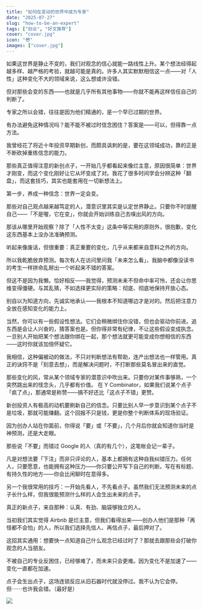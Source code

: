 ```yaml
---
title: "如何在变动的世界中成为专家"
date: "2025-07-27"
slug: "how-to-be-an-expert"
tags: ["创业", "好文推荐"]
cover: "cover.jpg"
icon: "😎"
images: ["cover.jpg"]
---
```

如果这世界是静止不变的，我们对观念的信心就能一路线性上升。某个想法经得起越多样、越严格的考验，就越可能是真的。许多人其实默默相信这一点——对「人性」这种变化不大的领域来说，这么想或许没错。



但对那些会变的东西——也就是几乎所有其他事物——你就不能再这样信任自己的判断了。



专家之所以会错，往往是因为他们精通的，是一个早已过期的世界。



有办法避免这种情况吗？能不能不被过时信念困住？答案是——可以，但得靠一点方法。



我曾经花了将近十年投资早期新创，而颇具讽刺的是，要在这领域成功，靠的正是不断砍掉重练信念的能力。



那些真正值得注意的新创点子，一开始几乎都看起来像烂主意，原因很简单：世界才刚变，而这个变化刚好让它从坏变成了对。我花了很多时间学会分辨这种「翻盘」，而这套技巧，其实也能套用在一切新想法上。



第一步，养成一种信念：世界一定会变。



那些对自己观点越来越笃定的人，潜意识里其实是认定世界静止。只要你不时提醒自己——「不是喔，它在变」，你就会开始训练自己去嗅出风的方向。



那该从哪里开始观察？除了「人性不太变」这条中等实用的原则外，很抱歉，变化这东西基本上没办法准确预测。



听起来像废话，但很重要：真正重要的变化，几乎从来都来自意料之外的方向。



所以我乾脆放弃预测。每次有人在访问里问我「未来怎么看」，我脑中都像没读书的考生一样拼命乱掰出一个听起来不错的答案。



但这不是因为我懒。恰好相反——我觉得，预测未来不但命中率可怜，还会让你思维变得僵硬。与其乱猜，不如选择更实际的策略：彻底、彻底地保持开放心态。



别自以为知道方向，先诚实地承认——我根本不知道哪边才是对的。然后把注意力全放在感知变化的能力上。



当然，你可以有一些假设性想法。它们会稍微绑住你没错，但也会驱动你前进。追东西是会让人兴奋的，猜答案也是。但你得非常有纪律，不让这些假设变成执念。
一旦别人开始把某个想法跟你绑在一起，那个想法就更可能变成你想相信的东西——这时你就该加倍怀疑它。



我相信，这种偏被动的做法，不只对判断想法有帮助，连产出想法也一样管用。真正的诀窍不是「刻意去想」，而是解决问题时，不打断那些莫名冒出来的直觉。



那些变化的风，常从某个领域专家的潜意识中吹出来。只要你对某件事够熟，一个突然跳出来的怪念头，几乎都有价值。
在 Y Combinator，如果我们说某个点子「疯了点」，那通常是称赞——搞不好还比「这点子不错」更赞。



新创投资人有极高的动机要刷新自己的信念。只要比别人早一步意识到某个点子不是垃圾，那就可能赚翻。这个回报不只是钱，更是你整个判断体系的现场验证。



因为创办人站在你面前，你得说「要」或「不要」，几个月后你就会知道你当时是神预测，还是大走眼。



那些说「不要」而错过 Google 的人（真的有几个），这笔帐会记一辈子。



凡是对想法要「下注」而非只评论的人，基本上都拥有这种自我纠错压力。任何人，只要愿意，也能拥有这种压力——你只要公开写下自己的判断。写在有标题、有持久性的地方——你会比闲聊时在意得多。



另一个我很常用的技巧：一开始先看人，不先看点子。虽然我们无法预测未来的点子长什么样，但我很能预测什么样的人会生出未来的点子。



真正的新点子，来自那种：认真、有劲、脑袋够独立的人。



当初我们其实觉得 Airbnb 是烂主意，但我们看得出来——创办人他们是那种「再怪都不会怕」的人，所以我们选择先信人、再信点子，最后押对了。



这招其实通用：想要快一点知道自己什么观念已经过时了？那就去跟那些会打破你观念的人当朋友。



不被自己的专业反困住，已经够难了，而未来只会更难。因为变化不是加速了——变化一直都在加速。



点子会生出点子，这场连锁反应从旧石器时代就没停过。我不认为它会停。
但⋯⋯也许我会错。（最好是）




![](https://prod-files-secure.s3.us-west-2.amazonaws.com/112d0858-5090-4d34-a606-b75eb8d65fd2/46476355-9cf3-4e99-9b7a-3531bc426380/1000202064.png?X-Amz-Algorithm=AWS4-HMAC-SHA256&X-Amz-Content-Sha256=UNSIGNED-PAYLOAD&X-Amz-Credential=ASIAZI2LB4663NEPXTCT%2F20250910%2Fus-west-2%2Fs3%2Faws4_request&X-Amz-Date=20250910T103415Z&X-Amz-Expires=3600&X-Amz-Security-Token=IQoJb3JpZ2luX2VjEIL%2F%2F%2F%2F%2F%2F%2F%2F%2F%2FwEaCXVzLXdlc3QtMiJGMEQCIE4gI1t61TMj5OU5hcJfA291o0qFVpPnhid%2FBSNowWUFAiB4HNV4X5HlZOdnYaBLdNqC%2Fudu9Z2t0ePRN9yehZ6QCSqIBAjr%2F%2F%2F%2F%2F%2F%2F%2F%2F%2F8BEAAaDDYzNzQyMzE4MzgwNSIMfY0pKbWEAYEreZ5FKtwDq37id5YsidRtJvgU7G%2BgfX6swAS3YiGHLVBH7NOU4WSzobxLsKSXQ5P9ulwiofYoSbGyPJG%2BZXO0k1sC1248XFV3sjawf%2BLLi8NNdhxsnSqAJJiZcUZ7ry8Q8RiFhYk8NWvyKUJRpu%2F%2FqmSbjZg7FcLdB771Cxyf2RapkapNXWBMwseA3APv9jFvDy1%2B46HsXk9mOQbKjsGZhZOW5L2Xt1yz4VxsrllpJbyp8V05%2Bvc3KoO791jpbna4qbAvSorfq9EpBZM%2BTBqeyPln2HO23cEf41nKkkvxs9uXutw9ZcnidzHOiEXtaDDhhhcljKFaN3EjDKLFC3oKqWB86ywuCR1cBG4R8HELEbCbtvYqszE3IBfPBsb6hnMiwUspCUYYw69FVfH9JUOcXGdPR%2B1bHSURzkJPHPwL9T1fidfg4Qnx2%2FwiWwFsOo8Bm8TcHSEA4Qhk1TUyO4td6h%2B2R%2BSMxCrN32a3iF%2BMdk%2BEE6oxdHuomxBctXH0HaGt3LVazJnVKfF68J06m64KptIcvlbWH4MPBnnSQwAjNX4Ou0%2BRNwQ28FlLsI%2F9YLoLiHgaILujJpeU5pLULIF0airSccO5mVi8A3%2F6tJls7bTydsRP2FwHn1avEgy3uQ72U%2Fsw3Y2FxgY6pgE28RZOlLKcb4t%2FukJSLALRVE%2Fgnqvpkgo7dGRYB468sbMdQKu1guHWILv456SvgqKApMcYiamq8ie04qM5YpLAkMAuRsbvhy4AN3sszVov2xdCgUb%2BE7ccxl0FAVNSIdmv0tUnFiUI8feMoUAlTzCYHRs6eeT5DroMjNhO2HsDqMzEY3yYkKT7YxO04%2Bzydcpu2Rh5n4kAJ7PGyCtflDTM5%2BYhDDUv&X-Amz-Signature=d32a9fb9d8a005a49a444353dc33a14097047506480843bd387afd4ad27dc185&X-Amz-SignedHeaders=host&x-amz-checksum-mode=ENABLED&x-id=GetObject)


